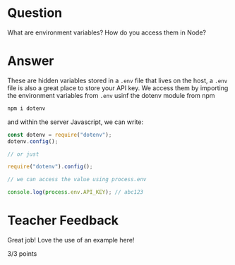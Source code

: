# Question

What are environment variables? How do you access them in Node?

# Answer

These are hidden variables stored in a `.env` file that lives on the host, a `.env` file is also a great place to store your API key. We access them by importing the environment variables from `.env` usinf the dotenv module from npm

```bash
npm i dotenv
```

and within the server Javascript, we can write:

```js
const dotenv = require("dotenv");
dotenv.config();

// or just

require("dotenv").config();

// we can access the value using process.env

console.log(process.env.API_KEY); // abc123
```

# Teacher Feedback

Great job! Love the use of an example here! 

3/3 points
